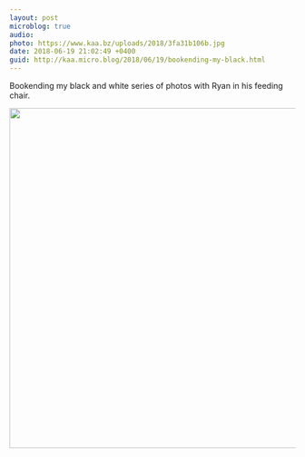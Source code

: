 ```yaml
---
layout: post
microblog: true
audio: 
photo: https://www.kaa.bz/uploads/2018/3fa31b106b.jpg
date: 2018-06-19 21:02:49 +0400
guid: http://kaa.micro.blog/2018/06/19/bookending-my-black.html
---
```

Bookending my black and white series of photos with Ryan in his feeding chair.

<img src="https://www.kaa.bz/uploads/2018/3fa31b106b.jpg" width="600" height="600" />
